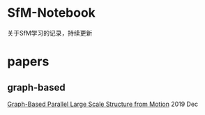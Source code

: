 # SfM-Notebook

关于SfM学习的记录，持续更新

# papers

## graph-based
[Graph-Based Parallel Large Scale Structure from Motion](https://arxiv.org/pdf/1912.10659v2.pdf) 2019 Dec 
